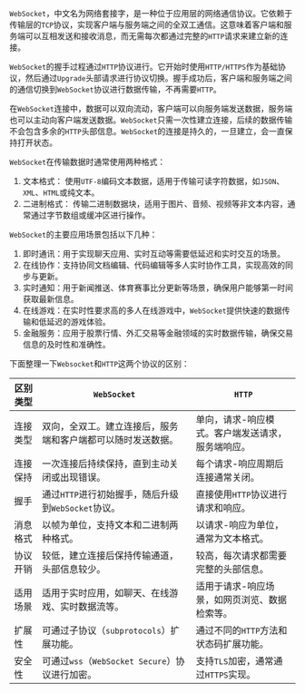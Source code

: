 `WebSocket`，中文名为网络套接字，是一种位于应用层的网络通信协议。它依赖于传输层的`TCP`协议，实现客户端与服务端之间的全双工通信。这意味着客户端和服务端可以互相发送和接收消息，而无需每次都通过完整的`HTTP`请求来建立新的连接。

`WebSocket`的握手过程通过`HTTP`协议进行。它开始时使用`HTTP/HTTPS`作为基础协议，然后通过`Upgrade`头部请求进行协议切换。握手成功后，客户端和服务端之间的通信切换到`WebSocket`协议进行数据传输，不再需要`HTTP`。

在`WebSocket`连接中，数据可以双向流动，客户端可以向服务端发送数据，服务端也可以主动向客户端发送数据。`WebSocket`只需一次性建立连接，后续的数据传输不会包含多余的`HTTP`头部信息。`WebSocket`的连接是持久的，一旦建立，会一直保持打开状态。

`WebSocket`在传输数据时通常使用两种格式：

1. 文本格式： 使用`UTF-8`编码文本数据，适用于传输可读字符数据，如`JSON`、`XML`、`HTML`或纯文本。
2. 二进制格式： 传输二进制数据块，适用于图片、音频、视频等非文本内容，通常通过字节数组或缓冲区进行操作。

`WebSocket`的主要应用场景包括以下几种：

1. 即时通讯：用于实现聊天应用、实时互动等需要低延迟和实时交互的场景。
2. 在线协作：支持协同文档编辑、代码编辑等多人实时协作工具，实现高效的同步与更新。
3. 实时通知：用于新闻推送、体育赛事比分更新等场景，确保用户能够第一时间获取最新信息。
4. 在线游戏：在实时性要求高的多人在线游戏中，`WebSocket`提供快速的数据传输和低延迟的游戏体验。
5. 金融服务：应用于股票行情、外汇交易等金融领域的实时数据传输，确保交易信息的及时性和准确性。

下面整理一下`Websocket`和`HTTP`这两个协议的区别：

| 区别类型 | `WebSocket`                                                  | `HTTP`                                            |
| -------- | ------------------------------------------------------------ | ------------------------------------------------- |
| 连接类型 | 双向，全双工。建立连接后，服务端和客户端都可以随时发送数据。 | 单向，请求-响应模式。客户端发送请求，服务端响应。 |
| 连接保持 | 一次连接后持续保持，直到主动关闭或出现错误。                 | 每个请求-响应周期后连接通常关闭。                 |
| 握手     | 通过`HTTP`进行初始握手，随后升级到`WebSocket`协议。          | 直接使用`HTTP`协议进行请求和响应。                |
| 消息格式 | 以帧为单位，支持文本和二进制两种格式。                       | 以请求-响应为单位，通常为文本格式。               |
| 协议开销 | 较低，建立连接后保持传输通道，头部信息较少。                 | 较高，每次请求都需要完整的头部信息。              |
| 适用场景 | 适用于实时应用，如聊天、在线游戏、实时数据流等。             | 适用于请求-响应场景，如网页浏览、数据检索等。     |
| 扩展性   | 可通过子协议（`subprotocols`）扩展功能。                     | 通过不同的`HTTP`方法和状态码扩展功能。            |
| 安全性   | 可通过`wss`（`WebSocket Secure`）协议进行加密。              | 支持`TLS`加密，通常通过`HTTPS`实现。              |